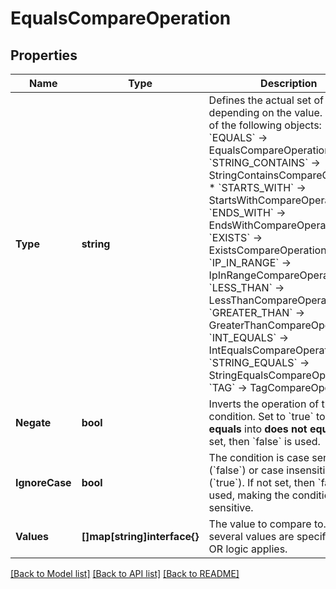 # EqualsCompareOperation

## Properties

Name | Type | Description | Notes
------------ | ------------- | ------------- | -------------
**Type** | **string** | Defines the actual set of fields depending on the value. See one of the following objects:   * &#x60;EQUALS&#x60; -&gt; EqualsCompareOperation  * &#x60;STRING_CONTAINS&#x60; -&gt; StringContainsCompareOperation  * &#x60;STARTS_WITH&#x60; -&gt; StartsWithCompareOperation  * &#x60;ENDS_WITH&#x60; -&gt; EndsWithCompareOperation  * &#x60;EXISTS&#x60; -&gt; ExistsCompareOperation  * &#x60;IP_IN_RANGE&#x60; -&gt; IpInRangeCompareOperation  * &#x60;LESS_THAN&#x60; -&gt; LessThanCompareOperation  * &#x60;GREATER_THAN&#x60; -&gt; GreaterThanCompareOperation  * &#x60;INT_EQUALS&#x60; -&gt; IntEqualsCompareOperation  * &#x60;STRING_EQUALS&#x60; -&gt; StringEqualsCompareOperation  * &#x60;TAG&#x60; -&gt; TagCompareOperation   | 
**Negate** | **bool** | Inverts the operation of the condition. Set to &#x60;true&#x60; to turn **equals** into **does not equal**.    If not set, then &#x60;false&#x60; is used. | [optional] 
**IgnoreCase** | **bool** | The condition is case sensitive (&#x60;false&#x60;) or case insensitive (&#x60;true&#x60;).   If not set, then &#x60;false&#x60; is used, making the condition case sensitive. | [optional] 
**Values** | **[]map[string]interface{}** | The value to compare to.   If several values are specified, the OR logic applies. | [optional] 

[[Back to Model list]](../README.md#documentation-for-models) [[Back to API list]](../README.md#documentation-for-api-endpoints) [[Back to README]](../README.md)



